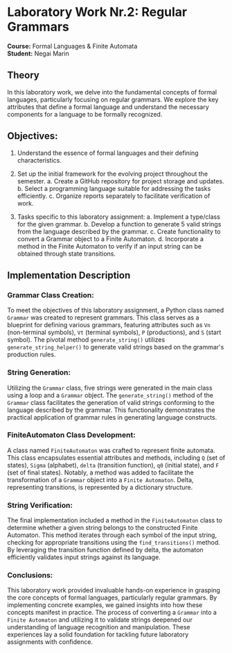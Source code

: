 # Laboratory Work Nr.2: Regular Grammars

**Course:** Formal Languages & Finite Automata  
**Student:** Negai Marin  

## Theory

In this laboratory work, we delve into the fundamental concepts of formal languages, particularly focusing on regular grammars. We explore the key attributes that define a formal language and understand the necessary components for a language to be formally recognized.

## Objectives:

1. Understand the essence of formal languages and their defining characteristics.
2. Set up the initial framework for the evolving project throughout the semester.
    a. Create a GitHub repository for project storage and updates.
    b. Select a programming language suitable for addressing the tasks efficiently.
    c. Organize reports separately to facilitate verification of work.

3. Tasks specific to this laboratory assignment:
    a. Implement a type/class for the given grammar.
    b. Develop a function to generate 5 valid strings from the language described by the grammar.
    c. Create functionality to convert a Grammar object to a Finite Automaton.
    d. Incorporate a method in the Finite Automaton to verify if an input string can be obtained through state transitions.

## Implementation Description

### Grammar Class Creation:
To meet the objectives of this laboratory assignment, a Python class named `Grammar` was created to represent grammars. This class serves as a blueprint for defining various grammars, featuring attributes such as `Vn` (non-terminal symbols), `Vt` (terminal symbols), `P` (productions), and `S` (start symbol). The pivotal method `generate_string()` utilizes `generate_string_helper()` to generate valid strings based on the grammar's production rules.

### String Generation:
Utilizing the `Grammar` class, five strings were generated in the main class using a loop and a `Grammar` object. The `generate_string()` method of the `Grammar` class facilitates the generation of valid strings conforming to the language described by the grammar. This functionality demonstrates the practical application of grammar rules in generating language constructs.

### FiniteAutomaton Class Development:
A class named `FiniteAutomaton` was crafted to represent finite automata. This class encapsulates essential attributes and methods, including `Q` (set of states), `Sigma` (alphabet), `delta` (transition function), `q0` (initial state), and `F` (set of final states). Notably, a method was added to facilitate the transformation of a `Grammar` object into a `Finite Automaton`. Delta, representing transitions, is represented by a dictionary structure.

### String Verification:
The final implementation included a method in the `FiniteAutomaton` class to determine whether a given string belongs to the constructed Finite Automaton. This method iterates through each symbol of the input string, checking for appropriate transitions using the `find_transitions()` method. By leveraging the transition function defined by delta, the automaton efficiently validates input strings against its language.

### Conclusions:
This laboratory work provided invaluable hands-on experience in grasping the core concepts of formal languages, particularly regular grammars. By implementing concrete examples, we gained insights into how these concepts manifest in practice. The process of converting a `Grammar` into a `Finite Automaton` and utilizing it to validate strings deepened our understanding of language recognition and manipulation. These experiences lay a solid foundation for tackling future laboratory assignments with confidence.

